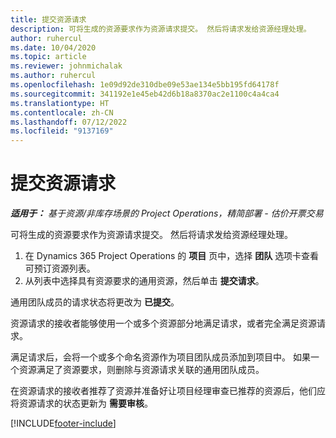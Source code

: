 ```yaml
---
title: 提交资源请求
description: 可将生成的资源要求作为资源请求提交。 然后将请求发给资源经理处理。
author: ruhercul
ms.date: 10/04/2020
ms.topic: article
ms.reviewer: johnmichalak
ms.author: ruhercul
ms.openlocfilehash: 1e09d92de310dbe09e53ae134e5bb195fd64178f
ms.sourcegitcommit: 341192e1e45eb42d6b18a8370ac2e1100c4a4ca4
ms.translationtype: HT
ms.contentlocale: zh-CN
ms.lasthandoff: 07/12/2022
ms.locfileid: "9137169"
---
```

# <a name="submit-a-resource-request"></a>提交资源请求

_**适用于：** 基于资源/非库存场景的 Project Operations，精简部署 - 估价开票交易_

可将生成的资源要求作为资源请求提交。 然后将请求发给资源经理处理。

1. 在 Dynamics 365 Project Operations 的 **项目** 页中，选择 **团队** 选项卡查看可预订资源列表。 
2. 从列表中选择具有资源要求的通用资源，然后单击 **提交请求**。

通用团队成员的请求状态将更改为 **已提交**。

资源请求的接收者能够使用一个或多个资源部分地满足请求，或者完全满足资源请求。

满足请求后，会将一个或多个命名资源作为项目团队成员添加到项目中。 如果一个资源满足了资源要求，则删除与资源请求关联的通用团队成员。 

在资源请求的接收者推荐了资源并准备好让项目经理审查已推荐的资源后，他们应将资源请求的状态更新为 **需要审核**。


[!INCLUDE[footer-include](../includes/footer-banner.md)]
